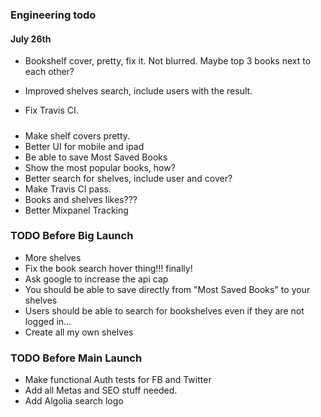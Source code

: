 ### Engineering todo

#### July 26th
- Bookshelf cover, pretty, fix it. Not blurred. Maybe top 3 books next to each other?
+ Improved shelves search, include users with the result.
- Fix Travis CI.

#####
- Make shelf covers pretty.
- Better UI for mobile and ipad
- Be able to save Most Saved Books
- Show the most popular books, how?
- Better search for shelves, include user and cover?
- Make Travis CI pass.
- Books and shelves likes???
- Better Mixpanel Tracking

### TODO Before Big Launch
- More shelves
- Fix the book search hover thing!!! finally!
- Ask google to increase the api cap
- You should be able to save directly from "Most Saved Books" to your shelves
- Users should be able to search for bookshelves even if they are not logged in...
- Create all my own shelves

### TODO Before Main Launch
- Make functional Auth tests for FB and Twitter
- Add all Metas and SEO stuff needed.
- Add Algolia search logo